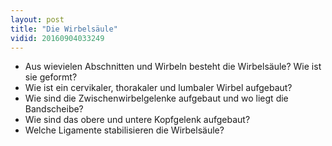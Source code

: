```yaml
---
layout: post
title: "Die Wirbelsäule"
vidid: 20160904033249
---
```

- Aus wievielen Abschnitten und Wirbeln besteht die Wirbelsäule? Wie ist sie geformt?
- Wie ist ein cervikaler, thorakaler und lumbaler Wirbel aufgebaut?
- Wie sind die Zwischenwirbelgelenke aufgebaut und wo liegt die Bandscheibe?
- Wie sind das obere und untere Kopfgelenk aufgebaut?
- Welche Ligamente stabilisieren die Wirbelsäule?

